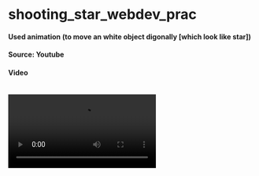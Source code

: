# shooting_star_webdev_prac
<h4> Used animation (to move an white object digonally [which look like star])</h4>
<h4> <b> Source: </b> Youtube </h4>
<h4> Video </h4>
<br>
<video src="https://drive.google.com/file/d/1vQIAILrbNl59cbYkeAJqroWkAi9W94b2/view?usp=sharing">
